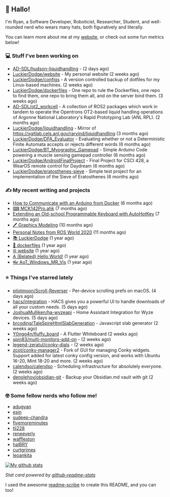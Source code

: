 ## 👋 Hallo!

I'm Ryan, a Software Developer, Roboticist, Researcher, Student, and well-rounded nerd who wears many hats, both figuratively and literally.

You can learn more about me at my [website](https://ryandlewis.dev), or check out some fun metrics below!

### 💻 Stuff I've been working on

- [AD-SDL/hudson-liquidhandling](https://github.com/AD-SDL/hudson-liquidhandling) -  (2 days ago)
- [LuckierDodge/website](https://github.com/LuckierDodge/website) - My personal website (2 weeks ago)
- [LuckierDodge/configs](https://github.com/LuckierDodge/configs) - A version controlled backup of dotfiles for my Linux-based machines. (2 weeks ago)
- [LuckierDodge/dockerfiles](https://github.com/LuckierDodge/dockerfiles) - One repo to rule the Dockerfiles, one repo to find them, one repo to bring them all, and on the server bind them. (3 weeks ago)
- [AD-SDL/ot2_workcell](https://github.com/AD-SDL/ot2_workcell) - A collection of ROS2 packages which work in tandem to operate the Opentrons OT2-based liquid handling operations of Argonne National Laboratory&#39;s Rapid Prototyping Lab (ANL RPL). (2 months ago)
- [LuckierDodge/liquidhandling](https://github.com/LuckierDodge/liquidhandling) - Mirror of https://xgitlab.cels.anl.gov/rarvind/liquidhandling (3 months ago)
- [LuckierDodge/DFA_Evaluator](https://github.com/LuckierDodge/DFA_Evaluator) - Evaluating whether or not a Deterministic Finite Automata accepts or rejects different words (6 months ago)
- [LuckierDodge/BT_Myographic_Gamepad](https://github.com/LuckierDodge/BT_Myographic_Gamepad) - Simple Arduino Code powering a muscle sensing gamepad controller (6 months ago)
- [LuckierDodge/AndroidFinalProject](https://github.com/LuckierDodge/AndroidFinalProject) - Final Project for CSCI 428, a WearOS remote control for Daydream (6 months ago)
- [LuckierDodge/eratosthenes-sieve](https://github.com/LuckierDodge/eratosthenes-sieve) - Simple test project for an implementation of the Sieve of Eratosthenes (6 months ago)

### ✍ My recent writing and projects

- [How to Communicate with an Arduino from Docker](https://ryandlewis.dev/posts/howtoarduinodocker/) (6 months ago)
- [⌨ MCK142Pro.ahk](https://ryandlewis.dev/projects/mck142pro/) (7 months ago)
- [Extending an Old-school Programmable Keyboard with AutoHotKey](https://ryandlewis.dev/posts/mck142pro/) (7 months ago)
- [🖊 Graphics Modeling](https://ryandlewis.dev/projects/graphics/) (10 months ago)
- [Personal Notes from ROS World 2020](https://ryandlewis.dev/posts/rosworld2020/) (11 months ago)
- [📚 LuckierDodge](https://ryandlewis.dev/projects/README/) (1 year ago)
- [🐋 dockerfiles](https://ryandlewis.dev/projects/dockerfiles/) (1 year ago)
- [🌐 website](https://ryandlewis.dev/projects/website/) (1 year ago)
- [A (Belated) Hello World!](https://ryandlewis.dev/posts/helloworld/) (1 year ago)
- [👓 AoT_Windows_MR_Vis](https://ryandlewis.dev/projects/aot_wmr_vis/) (1 year ago)

### ⭐ Things I've starred lately

- [pilotmoon/Scroll-Reverser](https://github.com/pilotmoon/Scroll-Reverser) - Per-device scrolling prefs on macOS. (4 days ago)
- [hacs/integration](https://github.com/hacs/integration) - HACS gives you a powerful UI to handle downloads of all your custom needs. (5 days ago)
- [JoshuaMulliken/ha-wyzeapi](https://github.com/JoshuaMulliken/ha-wyzeapi) - Home Assistant Integration for Wyze devices. (5 days ago)
- [brcoding/TaleSpireHtmlSlabGeneration](https://github.com/brcoding/TaleSpireHtmlSlabGeneration) - Javascript slab generator (2 weeks ago)
- [Y0ngg4n/fluffy_board](https://github.com/Y0ngg4n/fluffy_board) - A Flutter Whiteboard (2 weeks ago)
- [spin83/multi-monitors-add-on](https://github.com/spin83/multi-monitors-add-on) -  (2 weeks ago)
- [legend-zeratul/conky-dials](https://github.com/legend-zeratul/conky-dials) -  (2 weeks ago)
- [zcot/conky-manager2](https://github.com/zcot/conky-manager2) - Fork of GUI for managing Conky widgets. Support added for latest conky config version, and works with Ubuntu 16-20, Mint 18-20 and more. (2 weeks ago)
- [calendso/calendso](https://github.com/calendso/calendso) - Scheduling infrastructure for absolutely everyone. (2 weeks ago)
- [denolehov/obsidian-git](https://github.com/denolehov/obsidian-git) - Backup your Obsidian.md vault with git (2 weeks ago)

### 🤓 Some fellow nerds who follow me!

- [adugyan](https://github.com/adugyan)
- [esin](https://github.com/esin)
- [sudeep-chandra](https://github.com/sudeep-chandra)
- [fivemoreminutes](https://github.com/fivemoreminutes)
- [tli228](https://github.com/tli228)
- [reneeverly](https://github.com/reneeverly)
- [waffleston](https://github.com/waffleston)
- [halBRY](https://github.com/halBRY)
- [curtgrimes](https://github.com/curtgrimes)
- [leoankita](https://github.com/leoankita)

[![My github stats](https://github-readme-stats.vercel.app/api?username=luckierdodge&count_private=true&show_icons=true&theme=nord)](https://github.com/anuraghazra/github-readme-stats)

_Stat card powered by [github-readme-stats](https://github.com/anuraghazra/github-readme-stats)_

I used the awesome [readme-scribe](https://github.com/muesli/readme-scribe) to create this README, and you can too!

